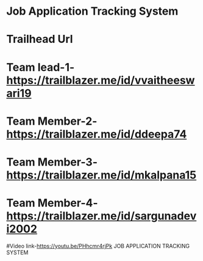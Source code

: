 # Job Application Tracking System
# Trailhead Url
# Team lead-1-https://trailblazer.me/id/vvaitheeswari19
# Team Member-2-https://trailblazer.me/id/ddeepa74
# Team Member-3-https://trailblazer.me/id/mkalpana15
# Team Member-4-https://trailblazer.me/id/sargunadevi2002
#Video link-https://youtu.be/PHhcmr4rjPk JOB APPLICATION TRACKING SYSTEM 
